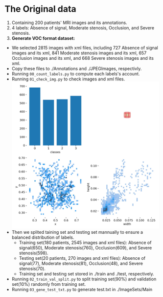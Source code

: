 # The Original data 
1. Containing 200 patients' MRI images and its annotations.
2. 4 labels: Absence of signal, Moderate stenosis, Occlusion, and Severe stenosis.
3. **Generate VOC format dataset:** 
  * We selected 2815 images with xml files, including 727 Absence of signal images and its xml, 841 Moderate stenosis images and its xml, 657 Occlusion images and its xml, and 668 Severe stenosis images and its xml.
  * Copy these files to ./Annotations and ./JPEGImages, respectivly. 
  * Running `00_count_labels.py` to compute each labels's account.
  * Running `01_check_img.py` to check images and xml files.
    ![Category distribution](./imgs/labels.jpg)
  * Then we splited taining set and testing set mannually to ensure a balanced distribution of labels.
    * Training set(180 patients, 2545 images and xml files): Absence of signal(650), Moderate stenosis(760), Occlusion(609), and Severe stenosis(598).
    * Testing set(20 patients, 270 images and xml files): Absence of signal(77), Moderate stenosis(81), Occlusion(48), and Severe stenosis(70).
    * Training set and testing set stored in ./train and ./test, respectively.
  * Running `02_train_val_split.py` to split training set(90%) and validation set(10%) randomly from training set.
  * Running `03_gene_test_txt.py` to generate test.txt in ./ImageSets/Main
